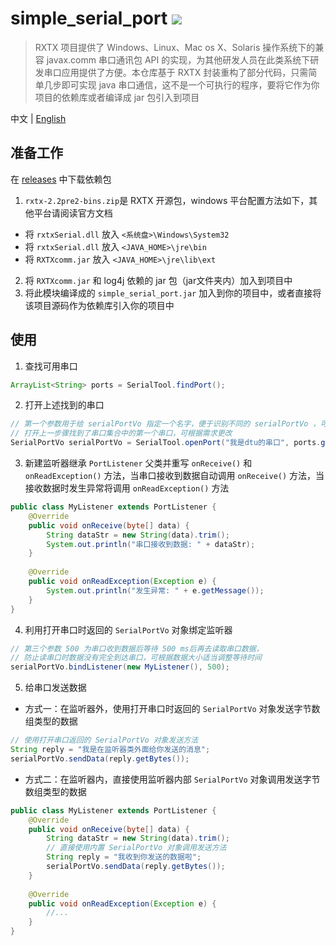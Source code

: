 
# simple_serial_port  ![](https://img.shields.io/badge/language-java-brightgreen.svg?style=plastic)

> RXTX 项目提供了 Windows、Linux、Mac os X、Solaris 操作系统下的兼容 javax.comm 串口通讯包 API 的实现，为其他研发人员在此类系统下研发串口应用提供了方便。本仓库基于 RXTX 封装重构了部分代码，只需简单几步即可实现 java 串口通信，这不是一个可执行的程序，要将它作为你项目的依赖库或者编译成 jar 包引入到项目

中文 | [English](https://github.com/vaf714/simple_serial_port/blob/master/README_en.md)

## 准备工作
在 [releases](https://github.com/vaf714/simple_serial_port/releases) 中下载依赖包
1. `rxtx-2.2pre2-bins.zip`是 RXTX 开源包，windows 平台配置方法如下，其他平台请阅读官方文档
 - 将 `rxtxSerial.dll` 放入 `<系统盘>\Windows\System32`
 - 将 `rxtxSerial.dll` 放入 `<JAVA_HOME>\jre\bin`
 - 将 `RXTXcomm.jar` 放入 `<JAVA_HOME>\jre\lib\ext`
2. 将 `RXTXcomm.jar` 和 log4j 依赖的 jar 包（jar文件夹内）加入到项目中
3. 将此模块编译成的 `simple_serial_port.jar` 加入到你的项目中，或者直接将该项目源码作为依赖库引入你的项目中
## 使用
1. 查找可用串口

```java
ArrayList<String> ports = SerialTool.findPort();
```
2. 打开上述找到的串口
```java
// 第一个参数用于给 serialPortVo 指定一个名字，便于识别不同的 serialPortVo ，可通过 serialPortVo.getName() 获取
// 打开上一步骤找到了串口集合中的第一个串口，可根据需求更改
SerialPortVo serialPortVo = SerialTool.openPort("我是dtu的串口", ports.get(0), baudRate);
```
3. 新建监听器继承 `PortListener` 父类并重写 `onReceive()` 和 `onReadException()` 方法，当串口接收到数据自动调用 `onReceive()` 方法，当接收数据时发生异常将调用 `onReadException()` 方法
```java
public class MyListener extends PortListener {
    @Override
    public void onReceive(byte[] data) {
        String dataStr = new String(data).trim();
        System.out.println("串口接收到数据: " + dataStr);
    }
    
    @Override
    public void onReadException(Exception e) {
        System.out.println("发生异常: " + e.getMessage());
    }
}
```
4. 利用打开串口时返回的 `SerialPortVo` 对象绑定监听器
```java
// 第三个参数 500 为串口收到数据后等待 500 ms后再去读取串口数据，
// 防止读串口时数据没有完全到达串口，可根据数据大小适当调整等待时间
serialPortVo.bindListener(new MyListener(), 500);
```
5. 给串口发送数据
- 方式一：在监听器外，使用打开串口时返回的 `SerialPortVo` 对象发送字节数组类型的数据
```java
// 使用打开串口返回的 SerialPortVo 对象发送方法
String reply = "我是在监听器类外面给你发送的消息";
serialPortVo.sendData(reply.getBytes());
```
- 方式二：在监听器内，直接使用监听器内部 `SerialPortVo` 对象调用发送字节数组类型的数据
```java
public class MyListener extends PortListener {
    @Override
    public void onReceive(byte[] data) {
        String dataStr = new String(data).trim();
        // 直接使用内置 SerialPortVo 对象调用发送方法
        String reply = "我收到你发送的数据啦";
        serialPortVo.sendData(reply.getBytes());
    }
    
    @Override
    public void onReadException(Exception e) {
        //...
    }
}
```
